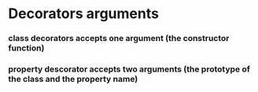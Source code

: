 # Decorators arguments

### class decorators accepts one argument (the constructor function)

### property descorator accepts two arguments (the prototype of the class and the property name)
